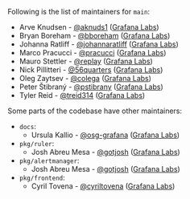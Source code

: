 Following is the list of maintainers for `main`:

- Arve Knudsen - [@aknuds1](https://github.com/aknuds1) ([Grafana Labs](https://grafana.com/))
- Bryan Boreham - [@bboreham](https://github.com/bboreham) ([Grafana Labs](https://grafana.com/))
- Johanna Ratliff - [@johannaratliff](https://github.com/johannaratliff) ([Grafana Labs](https://grafana.com/))
- Marco Pracucci - [@pracucci](https://github.com/pracucci) ([Grafana Labs](https://grafana.com/))
- Mauro Stettler - [@replay](https://github.com/replay) ([Grafana Labs](https://grafana.com/))
- Nick Pillitteri - [@56quarters](https://github.com/56quarters) ([Grafana Labs](https://grafana.com/))
- Oleg Zaytsev - [@colega](https://github.com/colega) ([Grafana Labs](https://grafana.com/))
- Peter Štibraný - [@pstibrany](https://github.com/pstibrany) ([Grafana Labs](https://grafana.com/))
- Tyler Reid - [@treid314](https://github.com/treid314) ([Grafana Labs](https://grafana.com/))

Some parts of the codebase have other maintainers:

- `docs`:
  - Ursula Kallio - [@osg-grafana](https://github.com/osg-grafana) ([Grafana Labs](https://grafana.com/))
- `pkg/ruler`:
  - Josh Abreu Mesa - [@gotjosh](https://github.com/gotjosh) ([Grafana Labs](https://grafana.com/))
- `pkg/alertmanager`:
  - Josh Abreu Mesa - [@gotjosh](https://github.com/gotjosh) ([Grafana Labs](https://grafana.com/))
- `pkg/frontend`:
  - Cyril Tovena - [@cyriltovena](https://github.com/cyriltovena) ([Grafana Labs](https://grafana.com/))
